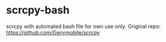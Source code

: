 # scrcpy-bash
scrcpy with automated bash file for own use only. 
Original repo: https://github.com/Genymobile/scrcpy
